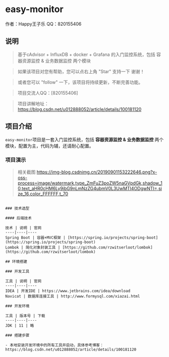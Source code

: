 # easy-monitor

作者：Happy王子乐
QQ：820155406

## 说明

> 基于cAdvisor + InfluxDB + docker + Grafana 的入门监控系统，包括 容器资源监控 & 业务数据监控 两个模块

> 如果该项目对您有帮助，您可以点右上角 "Star" 支持一下 谢谢！

> 或者您可以 "follow" 一下，该项目将持续更新，不断完善功能。

> 项目交流人QQ：[820155406]

> 项目讲解地址：https://blog.csdn.net/u012888052/article/details/100181120

## 项目介绍

`easy-monitor`项目是一套入门监控系统，包括 **容器资源监控 & 业务数据监控** 两个模块，配置为主，代码为辅，还请耐心配置。

### 项目演示

> 相关截图
https://img-blog.csdnimg.cn/20190901153222646.png?x-oss-process=image/watermark,type_ZmFuZ3poZW5naGVpdGk,shadow_10,text_aHR0cHM6Ly9ibG9nLmNzZG4ubmV0L3UwMTI4ODgwNTI=,size_16,color_FFFFFF,t_70

```

### 技术选型

#### 后端技术

技术 | 说明 | 官网
----|----|----
Spring Boot | 容器+MVC框架 | [https://spring.io/projects/spring-boot](https://spring.io/projects/spring-boot)
Lombok | 简化对象封装工具 | [https://github.com/rzwitserloot/lombok](https://github.com/rzwitserloot/lombok)

## 环境搭建

### 开发工具

工具 | 说明 | 官网
----|----|----
IDEA | 开发IDE | https://www.jetbrains.com/idea/download
Navicat | 数据库连接工具 | http://www.formysql.com/xiazai.html

### 开发环境

工具 | 版本号 | 下载
----|----|----
JDK | 11 | 略

### 搭建步骤

- 本地安装开发环境中的所有工具并启动，具体参考博客：https://blog.csdn.net/u012888052/article/details/100181120

